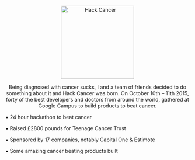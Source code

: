 <p align="center">
<img alt="Hack Cancer" src="https://image.ibb.co/iLPzbk/s_QHs_Jxxu_400x400.png" height="200" />
</p>

<p align="center">
Being diagnosed with cancer sucks, I and a team of friends decided to do something about it and Hack Cancer was born. On October 10th – 11th 2015, forty of the best developers and doctors from around the world, gathered at Google Campus to build products to beat cancer.

• 24 hour hackathon to beat cancer

• Raised £2800 pounds for Teenage Cancer Trust

• Sponsored by 17 companies, notably Capital One & Estimote

• Some amazing cancer beating products built
</p>

